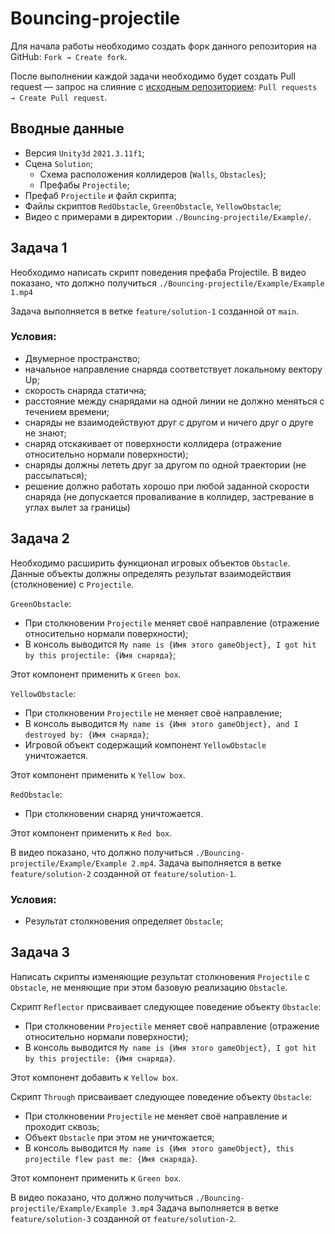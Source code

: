 # Bouncing-projectile

Для начала работы необходимо создать форк данного репозитория на GitHub: `Fork → Create fork`.

После выполнении каждой задачи необходимо будет создать Pull request — запрос на слияние с [исходным репозиторием](https://github.com/SashkaStudent/Bouncing-projectile): `Pull requests → Create Pull request`.

## Вводные данные

* Версия `Unity3d` `2021.3.11f1`;
* Сцена `Solution`;
    - Схема расположения коллидеров (`Walls`, `Obstacles`);
    - Префабы `Projectile`;
* Префаб `Projectile` и файл скрипта;
* Файлы скриптов `RedObstacle`, `GreenObstacle`, `YellowObstacle`;
* Видео с примерами в директории `./Bouncing-projectile/Example/`.

## Задача 1

Необходимо написать скрипт поведения префаба Projectile.
В видео показано, что должно получиться `./Bouncing-projectile/Example/Example 1.mp4`

Задача выполняется в ветке `feature/solution-1` созданной от `main`.

### Условия:

* Двумерное пространство;
* начальное направление снаряда соответствует локальному вектору Up;
* скорость снаряда статична;
* расстояние между снарядами на одной линии не должно меняться с течением времени;
* снаряды не взаимодействуют друг с другом и ничего друг о друге не знают;
* снаряд отскакивает от поверхности коллидера (отражение относительно нормали поверхности);
* снаряды должны лететь друг за другом по одной траектории (не рассыпаться);
* решение должно работать хорошо при любой заданной скорости снаряда (не допускается проваливание в коллидер, застревание в углах вылет за границы)

## Задача 2

Необходимо расширить функционал игровых объектов `Obstacle`. Данные объекты должны определять результат взаимодействия (столкновение) с `Projectile`.

`GreenObstacle`: 
* При столкновении `Projectile` меняет своё направление (отражение относительно нормали поверхности);
* В консоль выводится `My name is {Имя этого gameObject}, I got hit by this projectile: {Имя снаряда}`;
  
Этот компонент применить к `Green box`.

`YellowObstacle`: 
* При столкновении `Projectile` не меняет своё направление;
* В консоль выводится `My name is {Имя этого gameObject}, and I destroyed by: {Имя снаряда}`;
* Игровой объект содержащий компонент `YellowObstacle` уничтожается.
  
Этот компонент применить к `Yellow box`.

`RedObstacle`:
* При столкновении снаряд уничтожается. 

Этот компонент применить к `Red box`.

В видео показано, что должно получиться `./Bouncing-projectile/Example/Example 2.mp4`.
Задача выполняется в ветке `feature/solution-2` созданной от `feature/solution-1`.

### Условия:

* Результат столкновения определяет `Obstacle`;

## Задача 3

Написать скрипты изменяющие результат столкновения `Projectile` с `Obstacle`, не меняющие при этом базовую реализацию `Obstacle`.

Скрипт `Reflector` присваивает следующее поведение объекту `Obstacle`:
* При столкновении `Projectile` меняет своё направление (отражение относительно нормали поверхности);
* В консоль выводится `My name is {Имя этого gameObject}, I got hit by this projectile: {Имя снаряда}`.
  
Этот компонент добавить к `Yellow box`.

Скрипт `Through` присваивает следующее поведение объекту `Obstacle`:
* При столкновении `Projectile` не меняет своё направление и проходит сквозь;
* Объект `Obstacle` при этом не уничтожается;
* В консоль выводится `My name is {Имя этого gameObject}, this projectile flew past me: {Имя снаряда}`.
  
Этот компонент применить к `Green box`.

В видео показано, что должно получиться `./Bouncing-projectile/Example/Example 3.mp4`
Задача выполняется в ветке `feature/solution-3` созданной от `feature/solution-2`.
